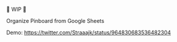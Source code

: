 🚨 WIP 🚨

Organize Pinboard from Google Sheets

Demo: <https://twitter.com/Straaajk/status/964830683536482304>